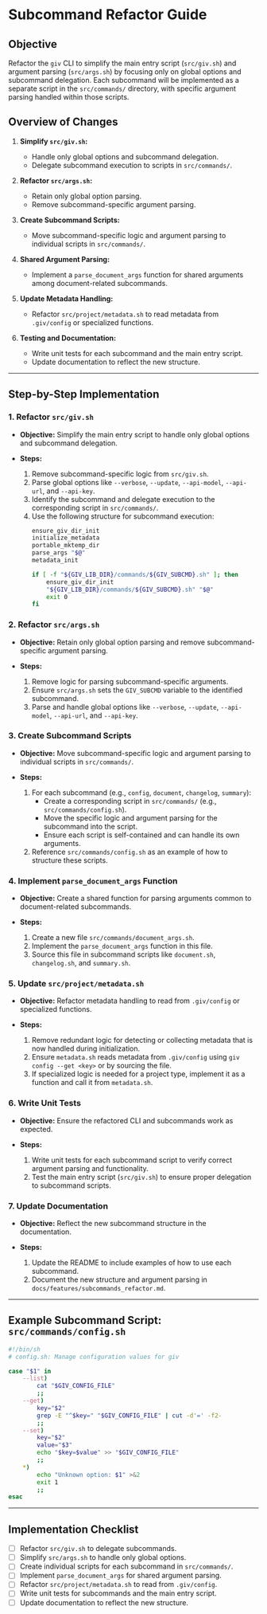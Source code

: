 # Subcommand Refactor Guide

## Objective

Refactor the `giv` CLI to simplify the main entry script (`src/giv.sh`) and argument parsing (`src/args.sh`) by focusing only on global options and subcommand delegation. Each subcommand will be implemented as a separate script in the `src/commands/` directory, with specific argument parsing handled within those scripts.

## Overview of Changes

1. **Simplify `src/giv.sh`:**
   - Handle only global options and subcommand delegation.
   - Delegate subcommand execution to scripts in `src/commands/`.

2. **Refactor `src/args.sh`:**
   - Retain only global option parsing.
   - Remove subcommand-specific argument parsing.

3. **Create Subcommand Scripts:**
   - Move subcommand-specific logic and argument parsing to individual scripts in `src/commands/`.

4. **Shared Argument Parsing:**
   - Implement a `parse_document_args` function for shared arguments among document-related subcommands.

5. **Update Metadata Handling:**
   - Refactor `src/project/metadata.sh` to read metadata from `.giv/config` or specialized functions.

6. **Testing and Documentation:**
   - Write unit tests for each subcommand and the main entry script.
   - Update documentation to reflect the new structure.

---

## Step-by-Step Implementation

### 1. Refactor `src/giv.sh`

- **Objective:** Simplify the main entry script to handle only global options and subcommand delegation.

- **Steps:**
  1. Remove subcommand-specific logic from `src/giv.sh`.
  2. Parse global options like `--verbose`, `--update`, `--api-model`, `--api-url`, and `--api-key`.
  3. Identify the subcommand and delegate execution to the corresponding script in `src/commands/`.
  4. Use the following structure for subcommand execution:
     ```bash
     ensure_giv_dir_init
     initialize_metadata
     portable_mktemp_dir
     parse_args "$@"
     metadata_init

     if [ -f "${GIV_LIB_DIR}/commands/${GIV_SUBCMD}.sh" ]; then
         ensure_giv_dir_init
         "${GIV_LIB_DIR}/commands/${GIV_SUBCMD}.sh" "$@"
         exit 0
     fi
     ```

### 2. Refactor `src/args.sh`

- **Objective:** Retain only global option parsing and remove subcommand-specific argument parsing.

- **Steps:**
  1. Remove logic for parsing subcommand-specific arguments.
  2. Ensure `src/args.sh` sets the `GIV_SUBCMD` variable to the identified subcommand.
  3. Parse and handle global options like `--verbose`, `--update`, `--api-model`, `--api-url`, and `--api-key`.

### 3. Create Subcommand Scripts

- **Objective:** Move subcommand-specific logic and argument parsing to individual scripts in `src/commands/`.

- **Steps:**
  1. For each subcommand (e.g., `config`, `document`, `changelog`, `summary`):
     - Create a corresponding script in `src/commands/` (e.g., `src/commands/config.sh`).
     - Move the specific logic and argument parsing for the subcommand into the script.
     - Ensure each script is self-contained and can handle its own arguments.
  2. Reference `src/commands/config.sh` as an example of how to structure these scripts.

### 4. Implement `parse_document_args` Function

- **Objective:** Create a shared function for parsing arguments common to document-related subcommands.

- **Steps:**
  1. Create a new file `src/commands/document_args.sh`.
  2. Implement the `parse_document_args` function in this file.
  3. Source this file in subcommand scripts like `document.sh`, `changelog.sh`, and `summary.sh`.

### 5. Update `src/project/metadata.sh`

- **Objective:** Refactor metadata handling to read from `.giv/config` or specialized functions.

- **Steps:**
  1. Remove redundant logic for detecting or collecting metadata that is now handled during initialization.
  2. Ensure `metadata.sh` reads metadata from `.giv/config` using `giv config --get <key>` or by sourcing the file.
  3. If specialized logic is needed for a project type, implement it as a function and call it from `metadata.sh`.

### 6. Write Unit Tests

- **Objective:** Ensure the refactored CLI and subcommands work as expected.

- **Steps:**
  1. Write unit tests for each subcommand script to verify correct argument parsing and functionality.
  2. Test the main entry script (`src/giv.sh`) to ensure proper delegation to subcommand scripts.

### 7. Update Documentation

- **Objective:** Reflect the new subcommand structure in the documentation.

- **Steps:**
  1. Update the README to include examples of how to use each subcommand.
  2. Document the new structure and argument parsing in `docs/features/subcommands_refactor.md`.

---

## Example Subcommand Script: `src/commands/config.sh`

```bash
#!/bin/sh
# config.sh: Manage configuration values for giv

case "$1" in
    --list)
        cat "$GIV_CONFIG_FILE"
        ;;
    --get)
        key="$2"
        grep -E "^$key=" "$GIV_CONFIG_FILE" | cut -d'=' -f2-
        ;;
    --set)
        key="$2"
        value="$3"
        echo "$key=$value" >> "$GIV_CONFIG_FILE"
        ;;
    *)
        echo "Unknown option: $1" >&2
        exit 1
        ;;
esac
```

---

## Implementation Checklist

- [ ] Refactor `src/giv.sh` to delegate subcommands.
- [ ] Simplify `src/args.sh` to handle only global options.
- [ ] Create individual scripts for each subcommand in `src/commands/`.
- [ ] Implement `parse_document_args` for shared argument parsing.
- [ ] Refactor `src/project/metadata.sh` to read from `.giv/config`.
- [ ] Write unit tests for subcommands and the main entry script.
- [ ] Update documentation to reflect the new structure.
